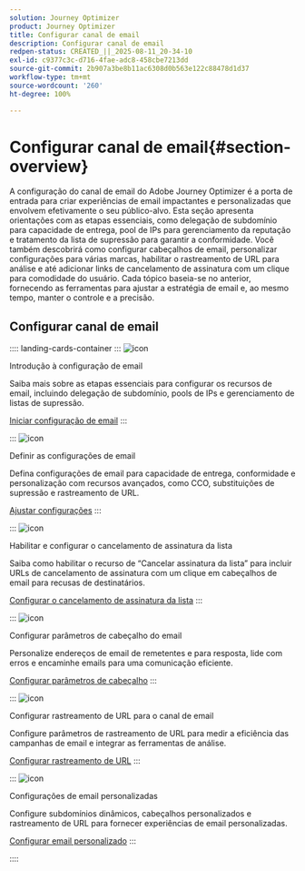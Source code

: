 ```yaml
---
solution: Journey Optimizer
product: Journey Optimizer
title: Configurar canal de email
description: Configurar canal de email
redpen-status: CREATED_||_2025-08-11_20-34-10
exl-id: c9377c3c-d716-4fae-adc8-458cbe7213dd
source-git-commit: 2b907a3be8b11ac6308d0b563e122c88478d1d37
workflow-type: tm+mt
source-wordcount: '260'
ht-degree: 100%

---
```


# Configurar canal de email{#section-overview}

A configuração do canal de email do Adobe Journey Optimizer é a porta de entrada para criar experiências de email impactantes e personalizadas que envolvem efetivamente o seu público-alvo. Esta seção apresenta orientações com as etapas essenciais, como delegação de subdomínio para capacidade de entrega, pool de IPs para gerenciamento da reputação e tratamento da lista de supressão para garantir a conformidade. Você também descobrirá como configurar cabeçalhos de email, personalizar configurações para várias marcas, habilitar o rastreamento de URL para análise e até adicionar links de cancelamento de assinatura com um clique para comodidade do usuário. Cada tópico baseia-se no anterior, fornecendo as ferramentas para ajustar a estratégia de email e, ao mesmo tempo, manter o controle e a precisão.

## Configurar canal de email

:::: landing-cards-container
:::
![icon](https://cdn.experienceleague.adobe.com/icons/circle-play.svg?lang=pt-BR)

Introdução à configuração de email

Saiba mais sobre as etapas essenciais para configurar os recursos de email, incluindo delegação de subdomínio, pools de IPs e gerenciamento de listas de supressão.

[Iniciar configuração de email](../using/email/get-started-email-config.md)
:::

:::
![icon](https://cdn.experienceleague.adobe.com/icons/gear.svg?lang=pt-BR)

Definir as configurações de email

Defina configurações de email para capacidade de entrega, conformidade e personalização com recursos avançados, como CCO, substituições de supressão e rastreamento de URL.

[Ajustar configurações](../using/email/email-settings.md)
:::

:::
![icon](https://cdn.experienceleague.adobe.com/icons/list-check.svg?lang=pt-BR)

Habilitar e configurar o cancelamento de assinatura da lista

Saiba como habilitar o recurso de “Cancelar assinatura da lista” para incluir URLs de cancelamento de assinatura com um clique em cabeçalhos de email para recusas de destinatários.

[Configurar o cancelamento de assinatura da lista](../using/email/list-unsubscribe.md)
:::

:::
![icon](https://cdn.experienceleague.adobe.com/icons/gear.svg?lang=pt-BR)

Configurar parâmetros de cabeçalho do email

Personalize endereços de email de remetentes e para resposta, lide com erros e encaminhe emails para uma comunicação eficiente.

[Configurar parâmetros de cabeçalho](../using/email/header-parameters.md)
:::

:::
![icon](https://cdn.experienceleague.adobe.com/icons/chart-line.svg?lang=pt-BR)

Configurar rastreamento de URL para o canal de email

Configure parâmetros de rastreamento de URL para medir a eficiência das campanhas de email e integrar as ferramentas de análise.

[Configurar rastreamento de URL](../using/email/url-tracking.md)
:::

:::
![icon](https://cdn.experienceleague.adobe.com/icons/bullseye.svg?lang=pt-BR)

Configurações de email personalizadas

Configure subdomínios dinâmicos, cabeçalhos personalizados e rastreamento de URL para fornecer experiências de email personalizadas.

[Configurar email personalizado](../using/email/surface-personalization.md)
:::

::::
